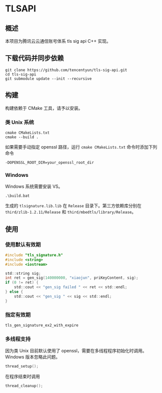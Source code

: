 # TLSAPI

## 概述
本项目为腾讯云云通信账号体系 tls sig api C++ 实现。

## 下载代码并同步依赖
```shell
git clone https://github.com/tencentyun/tls-sig-api.git
cd tls-sig-api
git submodule update --init --recursive
```

## 构建
构建依赖于 CMake 工具，请予以安装。

### 类 Unix 系统
```shell
cmake CMakeLists.txt
cmake --build .
```

如果需要手动指定 openssl 路径，运行 `cmake CMakeLists.txt` 命令时添加下列命令
```shell
-DOPENSSL_ROOT_DIR=your_openssl_root_dir
```

### Windows
Windows 系统需要安装 VS。

```
.\build.bat
```

生成的 `tlsignature.lib.lib` 在 `Release` 目录下。第三方依赖库分别在 `third/zlib-1.2.11/Release` 和 `third/mbedtls/library/Release`。

## 使用

### 使用默认有效期
```C
#include "tls_signature.h"
#include <string>
#include <iostream>

std::string sig;
int ret = gen_sig(140000000, "xiaojun", priKeyContent, sig);
if (0 != ret) {
	std::cout << "gen_sig failed " << ret << std::endl;
} else {
	std::cout << "gen_sig " << sig << std::endl;
}

```

### 指定有效期
```C
tls_gen_signature_ex2_with_expire
```

### 多线程支持
因为类 Unix 目前默认使用了 openssl，需要在多线程程序初始化时调用。Windows 版本忽略此问题。
```C
thread_setup();
```
在程序结束时调用
```C
thread_cleanup();
```

